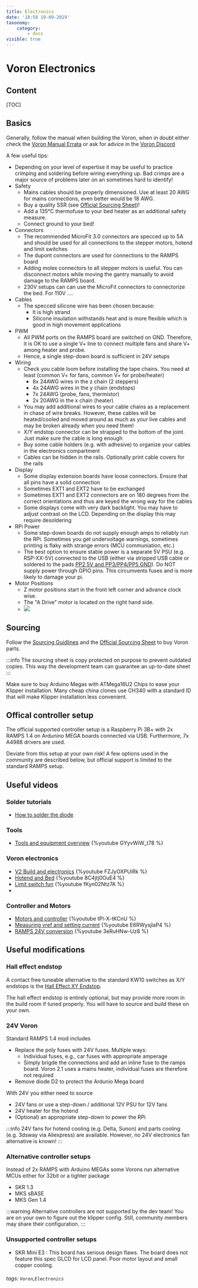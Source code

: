 ```yaml
---
title: Electronics
date: '18:58 19-09-2019'
taxonomy:
    category:
        - docs
visible: true
---
```


# Voron Electronics
## Content
[TOC]
## Basics
Generally, follow the manual when building the Voron, when in doubt either check the [Voron Manual Errata](/ej9YJYuDRgKU3fMNmbGi_g) or ask for advice in the [Voron Discord](https://discord.gg/wfwFKuf)

A few useful tips:
* Depending on your level of expertise it may be useful to practice crimping and soldering before wiring everything up. Bad crimps are a major source of problems later on an sometimes hard to identify!
* Safety
    * Mains cables should be properly dimensioned. Use at least 20 AWG for mains connections, even better would be 18 AWG.
    * Buy a quality SSR (see [Official Sourcing Sheet](https://docs.google.com/spreadsheets/d/1QS80JOHcgBIABJrAD7sIsVr5nARIzHsFrJnI4P4npgs/))!
    * Add a 135°C thermofuse to your bed heater as an additional safety measure.
    * Connect ground to your bed!
* Connectors
    * The recommended MicroFit 3.0 connectors are specced up to 5A and should be used for all connections to the stepper motors, hotend and limit switches 
    * The dupont connectors are used for connections to the RAMPS board
    * Adding molex connectors to all stepper motors is useful. You can disconnect motors while moving the gantry manually to avoid damage to the RAMPS board.
    * 230V setups can can use the MicroFit connectors to connectorize the bed. For 110V ....
* Cables
    * The specced silicone wire has been chosen because:
        * It is high strand
        * Silicone insulation withstands heat and is more flexible which is good in high movement applications
* PWM
    * All PWM ports on the RAMPS board are switched on GND. Therefore, it is OK to use a single V+ line to connect multiple fans and share V+ among heater and probe.
    * Hence, a single step-down board is sufficient in 24V setups
* Wiring
    * Check you cable loom before installing the tape chains. You need at least (common V+ for fans, common V+ for probe/heater)
        * 8x 24AWG wires in the z chain (2 steppers)
        * 4x 24AWG wires in the y chain (endstops)
        * 7x 24AWG (probe, fans, thermistor) 
        * 2x 20AWG in the x chain (heater)
    * You may add additional wires to your cable chains as a replacement in chase of wire breaks. However, these cables will be heated/cooled and moved around as much as your live cables and may be broken already when you need them!
    * X/Y endstop connector can be strapped to the bottom of the joint. Just make sure the cable is long enough
    * Buy some cable holders (e.g. with adhesive) to organize your cables in the electronics compartment
    * Cables can be hidden in the rails. Optionally print cable covers for the rails
* Display
    * Some display extension boards have loose connectors. Ensure that all pins have a solid connection
    * Sometimes EXT1 and EXT2 have to be exchanged
    * Sometimes EXT1 and EXT2 connectors are on 180 degrees from the correct orientations and thus are keyed the wrong way for the cables
    * Some displays come with very dark backlight. You may have to adjust contrast on the LCD. Depending on the display this may require desoldering
* RPi Power
    * Some step-down boards do not supply enough amps to reliably run the RPi. Sometimes you get undervoltage warnings, sometimes printing is flaky with strange errors (MCU communiation, etc.)
    * The best option to ensure stable power is a separate 5V PSU (e.g. RSP-XX-5V) connected to the USB (either via stripped USB cable or soldered to the pads [PP2 5V and PP3/PP4/PP5 GND](https://www.raspberrypi.org/documentation/hardware/raspberrypi/schematics/rpi_SCH_3bplus_1p0_reduced.pdf)). Do NOT supply power through GPIO pins. This circumvents fuses and is more likely to damage your pi.
* Motor Positions
    * Z motor positions start in the front left corner and advance clock wise.
    * The "A Drive" motor is located on the right hand side.
    * ![](https://i.imgur.com/YbFplPe.png)


## Sourcing
Follow the [Sourcing Guidlines](https://hackmd.io/P_XMpxHGRCe9__FdwCZJsg?view#Sourcing) and the [Official Sourcing Sheet](https://docs.google.com/spreadsheets/d/1QS80JOHcgBIABJrAD7sIsVr5nARIzHsFrJnI4P4npgs/) to buy Voron parts.

:::info
The sourcing sheet is copy protected on purpose to prevent outdated copies. This way the development team can guarantee an up-to-date sheet
:::

Make sure to buy Arduino Megas with ATMega16U2 Chips to ease your Klipper installation. Many cheap china clones use CH340 with a standard ID that will make Klipper installation less convenient.


## Offical controller setup

The official supported controller setup is a Raspberry Pi 3B+ with 2x RAMPS 1.4 on Ardunino MEGA boards connected via USB. Furthermore, 7x A4988 drivers are used.

Deviate from this setup at your own risk! A few options used in the community are described below, but official support is limited to the standard RAMPS setup.

## Useful videos
### Solder tutorials
* [How to solder the diode](http://www.eaavideo.org/detail/videos/feature/video/713336874001/soldering-a-resistor-or-diode-to-a-wire)
### Tools
* [Tools and equipment overview](https://youtu.be/GYyvWiW_t78) {%youtube GYyvWiW_t78 %}

### Voron electronics
* [V2 Build and electronics](https://youtu.be/FZJyOXPUiRk) {%youtube FZJyOXPUiRk %}
* [Hotend and Bed](https://www.youtube.com/watch?v=8C4jtj0OuE4&feature=youtu.be) {%youtube 8C4jtj0OuE4 %}
* [Limit switch fun](https://www.youtube.com/watch?v=fKyn02Ntz7A) {%youtube fKyn02Ntz7A %}
* 
### Controller and Motors
* [Motors and controller](https://www.youtube.com/watch?v=tPl-X-tKCnU) {%youtube tPl-X-tKCnU %}
* [Measuring vref and setting current](https://www.youtube.com/watch?v=E6RWysjlaP4) {%youtube E6RWysjlaP4 %}
* [RAMPS 24V conversion](https://www.youtube.com/watch?v=3eRuHNw-Uz8) {%youtube 3eRuHNw-Uz8 %}


## Useful modifications 
### Hall effect endstop
A contact free tuneable alternative to the standard KW10 switches as X/Y endstops is the [Hall Effect XY Endstop](https://github.com/mzbotreprap/VORON/tree/master/PCB/XY%20Endstop).

The hall effect endstop is entirely optional, but may provide more room in the build room if tuned properly. You will have to source and build these on your own. 

### 24V Voron
Standard RAMPS 1.4 mod includes
* Replace the poly fuses with 24V fuses. Multiple ways:
    * Individual fuses, e.g., car fuses with appropriate amperage
    * Simply brigde the connections and add an inline fuse to the ramps board. Voron 2.1 uses a mains heater, individual fuses are therefore not required
* Remove diode D2 to protect the Ardunio Mega board

With 24V you either need to source
* 24V fans or use a step-down / additional 12V PSU for 12V fans
* 24V heater for the hotend
* (Optional) an appropriate step-down to power the RPi

:::info
24V fans for hotend cooling (e.g. Delta, Sunon) and parts cooling (e.g. 3dsway via Aliexpress) are available. However, no 24V electronics fan alternative is known!
:::


### Alternative controller setups
Instead of 2x RAMPS with Arduino MEGAs some Vorons run alternative MCUs either for 32bit or a tighter package 
* SKR 1.3
* MKS sBASE
* MKS Gen 1.4


:::warning
Alternative controllers are not supported by the dev team! You are on your own to figure out the klipper config. Still, community members may share their configuration.
:::

### Unsupported controller setups
* SKR Mini E3 : This board has serious design flaws. The board does not feature this spec GLCD for LCD panel. Poor motor layout and small copper cooling.

###### tags: `Voron`,`Electronics`